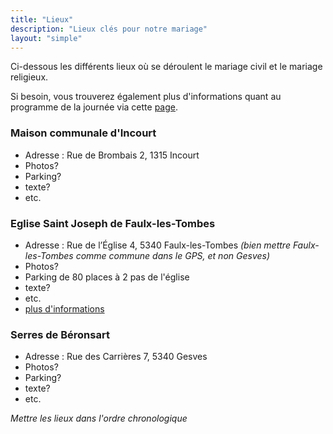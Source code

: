 ```yaml
---
title: "Lieux"
description: "Lieux clés pour notre mariage"
layout: "simple"
---
```


Ci-dessous les différents lieux où se déroulent le mariage civil et le mariage religieux.

Si besoin, vous trouverez également plus d'informations quant au programme de la journée via cette [page](/programme/).

### Maison communale d'Incourt

- Adresse : Rue de Brombais 2, 1315 Incourt
- Photos?
- Parking?
- texte?
- etc.

### Eglise Saint Joseph de Faulx-les-Tombes

- Adresse : Rue de l’Église 4, 5340 Faulx-les-Tombes *(bien mettre Faulx-les-Tombes comme commune dans le GPS, et non Gesves)* 
- Photos?
- Parking de 80 places à 2 pas de l'église
- texte?
- etc.
- [plus d'informations](https://gesves-ohey.secteurpastoral.be/wp/?p=59)

### Serres de Béronsart

- Adresse : Rue des Carrières 7, 5340 Gesves
- Photos?
- Parking?
- texte?
- etc.

*Mettre les lieux dans l'ordre chronologique*


